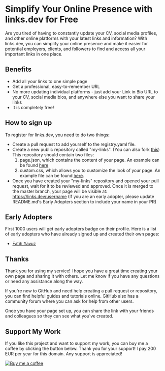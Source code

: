 # Simplify Your Online Presence with links.dev for Free
Are you tired of having to constantly update your CV, social media profiles, and other online platforms with your latest links and information? With links.dev, you can simplify your online presence and make it easier for potential employers, clients, and followers to find and access all your important links in one place.

## Benefits
- Add all your links to one simple page
- Get a professional, easy-to-remember URL
- No more updating individual platforms - just add your Link in Bio URL to your CV, social media bios, and anywhere else you want to share your links
- It is completely free!

## How to sign up
To register for links.dev, you need to do two things:

- Create a pull request to add yourself to the registry.yaml file.
- Create a new public repository called "my-links". (You can also fork [this](https://github.com/fatih-yavuz/my-links)) This repository should contain two files:
  1. page.json, which contains the content of your page. An example can be found [here](https://github.com/fatih-yavuz/my-links/blob/main/page.json)
  2. custom.css, which allows you to customize the look of your page. An example file can be found [here](https://github.com/fatih-yavuz/my-links/blob/main/custom.css).
- Once you have created your "my-links" repository and opened your pull request, wait for it to be reviewed and approved. Once it is merged to the master branch, your page will be visible at: https://links.dev/username (If you are an early adopter, please update README.md's Early Adopters section to include your name in your PR)

## Early Adopters
First 1000 users will get early adopters badge on their profile. Here is a list of early adopters who have already signed up and created their own pages:

- [Fatih Yavuz](https://links.dev/fatih)

## Thanks
Thank you for using my service! I hope you have a great time creating your own page and sharing it with others. Let me know if you have any questions or need any assistance along the way.

If you're new to GitHub and need help creating a pull request or repository, you can find helpful guides and tutorials online. GitHub also has a community forum where you can ask for help from other users.

Once you have your page set up, you can share the link with your friends and colleagues so they can see what you've created.

## Support My Work

If you like this project and want to support my work, you can buy me a coffee by clicking the button below. Thank you for your support! I pay 200 EUR per year for this domain. Any support is appreciated!

[![Buy me a coffee](https://www.buymeacoffee.com/assets/img/custom_images/orange_img.png)](https://www.buymeacoffee.com/fthdev)
